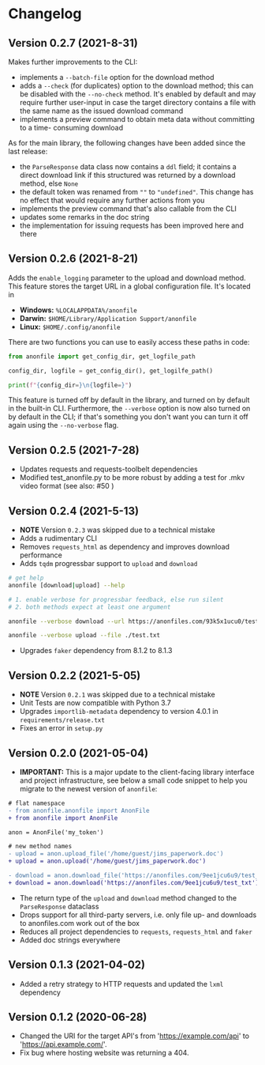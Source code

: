 # Changelog

## Version 0.2.7 (2021-8-31)

Makes further improvements to the CLI:

- implements a `--batch-file` option for the download method
- adds a `--check` (for duplicates) option to the download method; this can be disabled
  with the `--no-check` method. It's enabled by default and may require further
  user-input in case the target directory contains a file with the same name as
  the issued download command
- implements a preview command to obtain meta data without committing to a time-
  consuming download

As for the main library, the following changes have been added since the last release:

- the `ParseResponse` data class now contains a `ddl` field; it contains a direct
  download link if this structured was returned by a download method, else `None`
- the default token was renamed from `""` to `"undefined"`. This change has no effect
  that would require any further actions from you
- implements the preview command that's also callable from the CLI
- updates some remarks in the doc string
- the implementation for issuing requests has been improved here and there

## Version 0.2.6 (2021-8-21)

Adds the `enable_logging` parameter to the upload and download method. This feature
stores the target URL in a global configuration file. It's located in

- **Windows:** `%LOCALAPPDATA%/anonfile`
- **Darwin:** `$HOME/Library/Application Support/anonfile`
- **Linux:** `$HOME/.config/anonfile`

There are two functions you can use to easily access these paths in code:

```python
from anonfile import get_config_dir, get_logfile_path

config_dir, logfile = get_config_dir(), get_logilfe_path()

print(f"{config_dir=}\n{logfile=}")
```

This feature is turned off by default in the library, and turned on by default
in the built-in CLI. Furthermore, the `--verbose` option is now also turned on by
default in the CLI; if that's something you don't want you can turn it off again
using the `--no-verbose` flag.

## Version 0.2.5 (2021-7-28)

- Updates requests and requests-toolbelt dependencies
- Modified test_anonfile.py to be more robust by adding a test for .mkv video format (see also: #50 )

## Version 0.2.4 (2021-5-13)

- **NOTE** Version `0.2.3` was skipped due to a technical mistake
- Adds a rudimentary CLI
- Removes `requests_html` as dependency and improves download performance
- Adds `tqdm` progressbar support to `upload` and `download`

```bash
# get help
anonfile [download|upload] --help

# 1. enable verbose for progressbar feedback, else run silent
# 2. both methods expect at least one argument

anonfile --verbose download --url https://anonfiles.com/93k5x1ucu0/test_txt

anonfile --verbose upload --file ./test.txt
```

- Upgrades `faker` dependency from 8.1.2 to 8.1.3

## Version 0.2.2 (2021-5-05)

- **NOTE** Version `0.2.1` was skipped due to a technical mistake
- Unit Tests are now compatible with Python 3.7
- Upgrades `importlib-metadata` dependency to version 4.0.1 in `requirements/release.txt`
- Fixes an error in `setup.py`

## Version 0.2.0 (2021-05-04)

- **IMPORTANT:** This is a major update to the client-facing library interface
  and project infrastructure, see below a small code snippet to help you migrate
  to the newest version of `anonfile`:

```diff
# flat namespace
- from anonfile.anonfile import AnonFile
+ from anonfile import AnonFile

anon = AnonFile('my_token')

# new method names
- upload = anon.upload_file('/home/guest/jims_paperwork.doc')
+ upload = anon.upload('/home/guest/jims_paperwork.doc')

- download = anon.download_file('https://anonfiles.com/9ee1jcu6u9/test_txt')
+ download = anon.download('https://anonfiles.com/9ee1jcu6u9/test_txt')
```

- The return type of the `upload` and `download` method changed to the `ParseResponse`
  dataclass
- Drops support for all third-party servers, i.e. only file up- and downloads to
  anonfiles.com work out of the box
- Reduces all project dependencies to `requests`, `requests_html` and `faker`
- Added doc strings everywhere

## Version 0.1.3 (2021-04-02)

- Added a retry strategy to HTTP requests and updated the `lxml` dependency

## Version 0.1.2 (2020-06-28)

- Changed the URI for the target API's from 'https://example.com/api' to 'https://api.example.com/'.
- Fix bug where hosting website was returning a 404.
